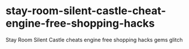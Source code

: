 # stay-room-silent-castle-cheat-engine-free-shopping-hacks
Stay Room Silent Castle cheats engine free shopping hacks gems glitch
